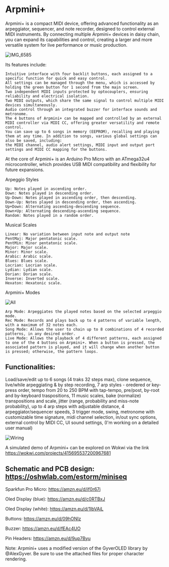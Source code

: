 # Arpmini+

Arpmini+ is a compact MIDI device, offering advanced functionality as an arpeggiator, sequencer, and note recorder, designed to control external MIDI instruments. By connecting multiple Arpmini+ devices in daisy chain, you can expand its capabilities and control, creating a larger and more versatile system for live performance or music production.

![IMG_6585](https://github.com/user-attachments/assets/60bd7ffc-d121-4a0a-b854-e3a48006ef9f)

Its features include:

    Intuitive interface with four backlit buttons, each assigned to a specific function for quick and easy control.
    All settings can be managed through the menu, which is accessed by holding the green button for 1 second from the main screen.
    Two independent MIDI inputs protected by optocouplers, ensuring reliability and electrical isolation.
    Two MIDI outputs, which share the same signal to control multiple MIDI devices simultaneously.
    Audio control through an integrated buzzer for interface sounds and metronome.
    The 4 buttons of Arpmini+ can be mapped and controlled by an external MIDI controller via MIDI CC, offering greater versatility and remote control.
    You can save up to 6 songs in memory (EEPROM), recalling and playing them at any time. In addition to songs, various global settings can also be saved, including:
    the MIDI channel, audio alert settings, MIDI input and output port settings and MIDI CC mapping for the buttons.

At the core of Arpmini+ is an Arduino Pro Micro with an ATmega32u4 microcontroller, which provides USB MIDI compatibility and flexibility for future expansions.

Arpeggio Styles

    Up: Notes played in ascending order.
    Down: Notes played in descending order.
    Up-Down: Notes played in ascending order, then descending.
    Down-Up: Notes played in descending order, then ascending.
    Up+Down: Alternating ascending-descending sequence.
    Down+Up: Alternating descending-ascending sequence.
    Random: Notes played in a random order.

Musical Scales

    Linear: No variation between input note and output note
    PentMaj: Major pentatonic scale.
    PentMin: Minor pentatonic scale.
    Major: Major scale.
    Minor: Minor scale.
    Arabic: Arabic scale.
    Blues: Blues scale.
    Locrian: Locrian scale.
    Lydian: Lydian scale.
    Dorian: Dorian scale.
    Inverse: Inverted scale.
    Hexaton: Hexatonic scale.

Arpmini+ Modes

![All](https://github.com/user-attachments/assets/68c1cb12-e384-424e-9e43-bb253b8aad30)


    Arp Mode: Arpeggiates the played notes based on the selected arpeggio mode.
    Rec Mode: Records and plays back up to 4 patterns of variable length, with a maximum of 32 notes each.
    Song Mode: Allows the user to chain up to 8 combinations of 4 recorded patterns, in any desired order.
    Live Mode: Allows the playback of 4 different patterns, each assigned to one of the 4 buttons on Arpmini+. When a button is pressed, the associated pattern is played, and it will change when another button is pressed; otherwise, the pattern loops.
        
## Functionalities:

Load/save/edit up to 6 songs (4 traks 32 steps max), clone sequence, live/while arpeggiating & by step recording, 7 arp styles - oredered or key-press order, tempo from 20 to 250 BPM with tap-tempo, pre/post, by-root and by-keyboard traspositions, 11 music scales, bake (normalize) transpositions and scale,  jitter (range, probability and miss-note probability), up to 4 arp steps with adjustable distance, 4 arpeggiator/sequencer speeds, 3 trigger mode, swing, metronome with customizable time signature, midi channel selection, in/out sync options, external control by MIDI CC, UI sound settings, 
(I'm working on a detailed user manual)

![Wiring](https://github.com/user-attachments/assets/d4ef5a1f-47d1-4e6a-9500-db48eb0f6fc2)

A simulated demo of Arpmini+ can be explored on Wokwi via the link https://wokwi.com/projects/415695537200967681

## Schematic and PCB design: https://oshwlab.com/estorm/miniseq

Sparkfun Pro Micro: https://amzn.eu/d/if0r67j

Oled Display (blue): https://amzn.eu/d/c0RTBxJ

Oled Display (white): https://amzn.eu/d/1IbVAiL

Buttons: https://amzn.eu/d/09hONIz

Buzzer: https://amzn.eu/d/fEAc4UO

Pin Headers: https://amzn.eu/d/9up7Byu

Note: Arpmini+ uses a modified version of the GyverOLED library by @AlexGyver. Be sure to use the attached files for proper character rendering.
